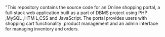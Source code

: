 "This repository contains the source code for an Online shopping portal, a full-stack web application built as a part of DBMS project using PHP ,MySQL ,HTM L,CSS and JavaScript. The portal provides users with shopping cart functionality ,product management and an admin interface for managing inventory and orders.
